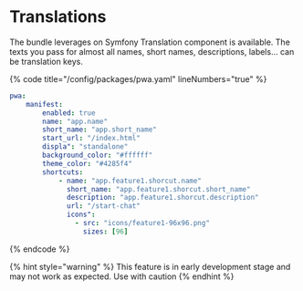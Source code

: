 # Translations

The bundle leverages on Symfony Translation component is available. The texts you pass for almost all names, short names, descriptions, labels... can be translation keys.

{% code title="/config/packages/pwa.yaml" lineNumbers="true" %}
```yaml
pwa:
    manifest:
        enabled: true
        name: "app.name"
        short_name: "app.short_name"
        start_url: "/index.html"
        displa": "standalone"
        background_color: "#ffffff"
        theme_color: "#4285f4"
        shortcuts:
            - name: "app.feature1.shorcut.name"
              short_name: "app.feature1.shorcut.short_name"
              description: "app.feature1.shorcut.description"
              url: "/start-chat"
              icons":          
                - src: "icons/feature1-96x96.png"
                  sizes: [96]
```
{% endcode %}

{% hint style="warning" %}
This feature is in early development stage and may not work as expected. Use with caution
{% endhint %}
